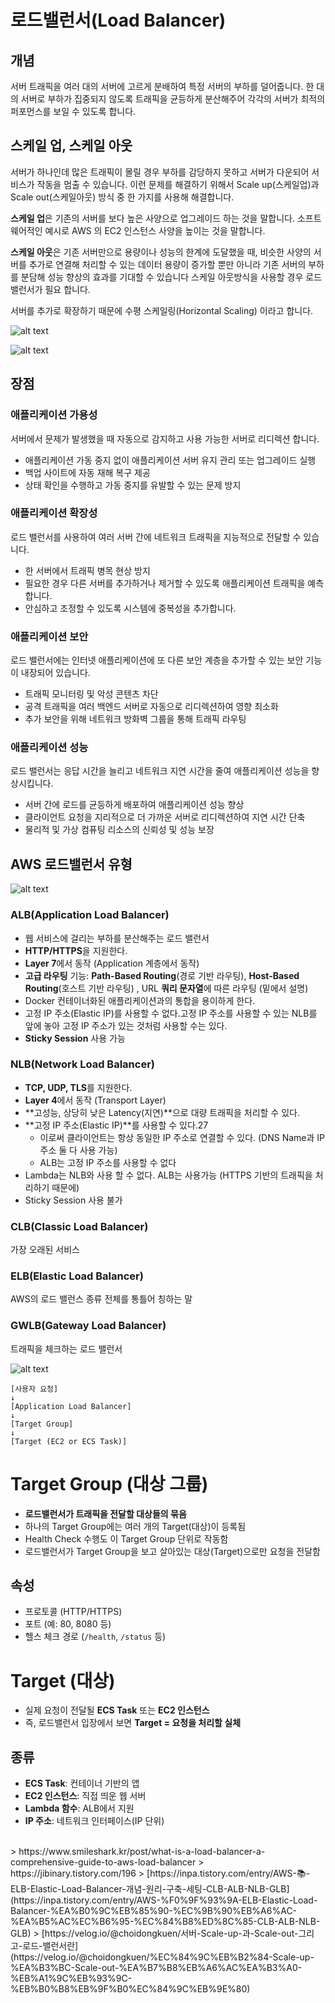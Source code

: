 # 로드밸런서(Load Balancer)

## 개념

서버 트래픽을 여러 대의 서버에 고르게 분배하여 특정 서버의 부하를 덜어줍니다. 한 대의 서버로 부하가 집중되지 않도록 트래픽을 균등하게 분산해주어 각각의 서버가 최적의 퍼포먼스를 보일 수 있도록 합니다.

## 스케일 업, 스케일 아웃

서버가 하나인데 많은 트래픽이 몰릴 경우 부하를 감당하지 못하고 서버가 다운되어 서비스가 작동을 멈출 수 있습니다. 이런 문제를 해결하기 위해서 Scale up(스케일업)과 Scale out(스케일아웃) 방식 중 한 가지를 사용해 해결합니다.

**스케일 업**은 기존의 서버를 보다 높은 사양으로 업그레이드 하는 것을 말합니다. 소프트웨어적인 예시로 AWS 의 EC2 인스턴스 사양을 높이는 것을 말합니다.

**스케일 아웃**은 기존 서버만으로 용량이나 성능의 한계에 도달했을 때, 비슷한 사양의 서버를 추가로 연결해 처리할 수 있는 데이터 용량이 증가할 뿐만 아니라 기존 서버의 부하를 분담해 성능 향상의 효과를 기대할 수 있습니다 스케일 아웃방식을 사용할 경우 로드밸런서가 필요 합니다.

서버를 추가로 확장하기 때문에 수평 스케일링(Horizontal Scaling) 이라고 합니다.

![alt text](image1.png)

![alt text](image2.png)

## 장점

### 애플리케이션 가용성

서버에서 문제가 발생했을 때 자동으로 감지하고 사용 가능한 서버로 리디렉션 합니다.

- 애플리케이션 가동 중지 없이 애플리케이션 서버 유지 관리 또는 업그레이드 실행
- 백업 사이트에 자동 재해 복구 제공
- 상태 확인을 수행하고 가동 중지를 유발할 수 있는 문제 방지

### 애플리케이션 확장성

로드 밸런서를 사용하여 여러 서버 간에 네트워크 트래픽을 지능적으로 전달할 수 있습니다.

- 한 서버에서 트래픽 병목 현상 방지
- 필요한 경우 다른 서버를 추가하거나 제거할 수 있도록 애플리케이션 트래픽을 예측합니다.
- 안심하고 조정할 수 있도록 시스템에 중복성을 추가합니다.

### 애플리케이션 보안

로드 밸런서에는 인터넷 애플리케이션에 또 다른 보안 계층을 추가할 수 있는 보안 기능이 내장되어 있습니다.

- 트래픽 모니터링 및 악성 콘텐츠 차단
- 공격 트래픽을 여러 백엔드 서버로 자동으로 리디렉션하여 영향 최소화
- 추가 보안을 위해 네트워크 방화벽 그룹을 통해 트래픽 라우팅

### 애플리케이션 성능

로드 밸런서는 응답 시간을 늘리고 네트워크 지연 시간을 줄여 애플리케이션 성능을 향상시킵니다.

- 서버 간에 로드를 균등하게 배포하여 애플리케이션 성능 향상
- 클라이언트 요청을 지리적으로 더 가까운 서버로 리디렉션하여 지연 시간 단축
- 물리적 및 가상 컴퓨팅 리소스의 신뢰성 및 성능 보장

## AWS 로드밸런서 유형

![alt text](image4.png)

### ALB(Application Load Balancer)

- 웹 서비스에 걸리는 부하를 분산해주는 로드 밸런서
- **HTTP/HTTPS**을 지원한다.
- **Layer 7**에서 동작 (Application 계층에서 동작)
- **고급 라우팅** 기능: **Path-Based Routing**(경로 기반 라우팅), **Host-Based Routing**(호스트 기반 라우팅) , URL **쿼리 문자열**에 따른 라우팅 (밑에서 설명)
- Docker 컨테이너화된 애플리케이션과의 통합을 용이하게 한다.
- 고정 IP 주소(Elastic IP)를 사용할 수 없다.고정 IP 주소를 사용할 수 있는 NLB를 앞에 놓아 고정 IP 주소가 있는 것처럼 사용할 수는 있다.
- **Sticky Session** 사용 가능

### NLB(Network Load Balancer)

- **TCP, UDP, TLS**를 지원한다.
- **Layer 4**에서 동작 (Transport Layer)
- **고성능, 상당히 낮은 Latency(지연)**으로 대량 트래픽을 처리할 수 있다.
- **고정 IP 주소(Elastic IP)**를 사용할 수 있다.27
  - 이로써 클라이언트는 항상 동일한 IP 주소로 연결할 수 있다. (DNS Name과 IP 주소 둘 다 사용 가능)
  - ALB는 고정 IP 주소를 사용할 수 없다
- Lambda는 NLB와 사용 할 수 없다. ALB는 사용가능 (HTTPS 기반의 트래픽을 처리하기 때문에)
- Sticky Session 사용 불가

### CLB(Classic Load Balancer)

가장 오래된 서비스

### ELB(Elastic Load Balancer)

AWS의 로드 밸런스 종류 전체를 통틀어 칭하는 말

### GWLB(Gateway Load Balancer)

트래픽을 체크하는 로드 밸런서

![alt text](image3.png)

```
[사용자 요청]
↓
[Application Load Balancer]
↓
[Target Group]
↓
[Target (EC2 or ECS Task)]
```

# Target Group (대상 그룹)

- **로드밸런서가 트래픽을 전달할 대상들의 묶음**
- 하나의 Target Group에는 여러 개의 Target(대상)이 등록됨
- Health Check 수행도 이 Target Group 단위로 작동함
- 로드밸런서가 Target Group을 보고 살아있는 대상(Target)으로만 요청을 전달함

## 속성

- 프로토콜 (HTTP/HTTPS)
- 포트 (예: 80, 8080 등)
- 헬스 체크 경로 (`/health`, `/status` 등)

# Target (대상)

- 실제 요청이 전달될 **ECS Task** 또는 **EC2 인스턴스**
- 즉, 로드밸런서 입장에서 보면 **Target = 요청을 처리할 실체**

## 종류

- **ECS Task**: 컨테이너 기반의 앱
- **EC2 인스턴스**: 직접 띄운 웹 서버
- **Lambda 함수**: ALB에서 지원
- **IP 주소**: 네트워크 인터페이스(IP 단위)

 <br/>
> https://www.smileshark.kr/post/what-is-a-load-balancer-a-comprehensive-guide-to-aws-load-balancer > https://jibinary.tistory.com/196 > [https://inpa.tistory.com/entry/AWS-📚-ELB-Elastic-Load-Balancer-개념-원리-구축-세팅-CLB-ALB-NLB-GLB](https://inpa.tistory.com/entry/AWS-%F0%9F%93%9A-ELB-Elastic-Load-Balancer-%EA%B0%9C%EB%85%90-%EC%9B%90%EB%A6%AC-%EA%B5%AC%EC%B6%95-%EC%84%B8%ED%8C%85-CLB-ALB-NLB-GLB) > [https://velog.io/@choidongkuen/서버-Scale-up-과-Scale-out-그리고-로드-밸런서란](https://velog.io/@choidongkuen/%EC%84%9C%EB%B2%84-Scale-up-%EA%B3%BC-Scale-out-%EA%B7%B8%EB%A6%AC%EA%B3%A0-%EB%A1%9C%EB%93%9C-%EB%B0%B8%EB%9F%B0%EC%84%9C%EB%9E%80)
